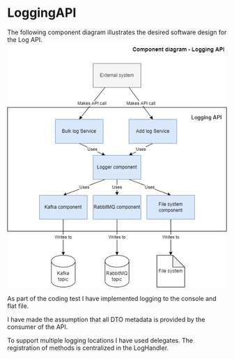 # LoggingAPI
The following component diagram illustrates the desired software design for the Log API.
![alt text](https://github.com/ansuddin7/LoggingAPI/blob/main/Logging_API_Component_diagram.drawio.png?raw=true)

As part of the coding test I have implemented logging to the console and flat file. 

I have made the assumption that all DTO metadata is provided by the consumer of the API.

To support multiple logging locations I have used delegates. The registration of methods is centralized in the LogHandler.
